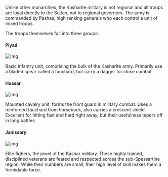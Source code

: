 Unlike other monarchies, the Kasharite military is not regional and all troops are loyal directly to the Sultan, not to regional governors. The army is commanded by Pashas, high ranking generals who each control a unit of mixed troops.

The troops themselves fall into three groups:

#### Piyad

![img](_assets/locations/kashar/piyad.png)

Basic infantry unit, comprising the bulk of the Kasharite army. Primarily use a bladed spear called a fauchard, but carry a dagger for close combat.

#### Hussar

![img](_assets/locations/kashar/hussar.png)

Mounted cavalry unit, forms the front guard in military combat. Uses a reinforced fauchard from horseback, also carries a crescent shield. Excellent for hitting fast and hard right away, but their usefulness tapers off in long battles.

#### Janissary

![img](_assets/locations/kashar/janissary.png)

Elite fighers, the jewel of the Kashar military. These highly trained, disciplined veterans are feared and respected across the sub-Spessartine region. While their numbers are small, their high level of skill makes them a formidable force.